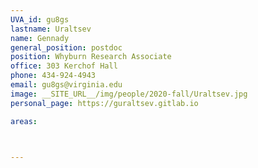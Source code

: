 ```yaml
---
UVA_id: gu8gs
lastname: Uraltsev
name: Gennady
general_position: postdoc
position: Whyburn Research Associate
office: 303 Kerchof Hall
phone: 434-924-4943
email: gu8gs@virginia.edu 
image: __SITE_URL__/img/people/2020-fall/Uraltsev.jpg
personal_page: https://guraltsev.gitlab.io

areas:



---
```

